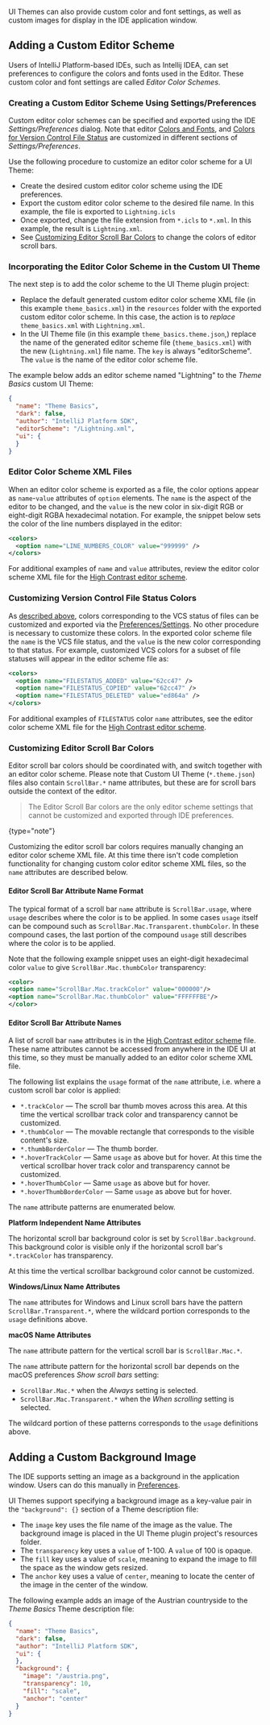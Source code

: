 [//]: # (title: UI Themes - Editor Schemes and Background Images)

<!-- Copyright 2000-2020 JetBrains s.r.o. and other contributors. Use of this source code is governed by the Apache 2.0 license that can be found in the LICENSE file. -->

UI Themes can also provide custom color and font settings, as well as custom images for display in the IDE application window.

## Adding a Custom Editor Scheme
Users of IntelliJ Platform-based IDEs, such as Intellij IDEA, can set preferences to configure the colors and fonts used in the Editor.
These custom color and font settings are called _Editor Color Schemes_.

### Creating a Custom Editor Scheme Using Settings/Preferences
Custom editor color schemes can be specified and exported using the IDE _Settings/Preferences_ dialog.
Note that editor [Colors and Fonts](https://www.jetbrains.com/help/idea/configuring-colors-and-fonts.html), and [Colors for Version Control File Status](https://www.jetbrains.com/help/idea/file-status-highlights.html) are customized in different sections of _Settings/Preferences_.

Use the following procedure to customize an editor color scheme for a UI Theme:
* Create the desired custom editor color scheme using the IDE preferences.
* Export the custom editor color scheme to the desired file name.
  In this example, the file is exported to `Lightning.icls`
* Once exported, change the file extension from `*.icls` to `*.xml`.
  In this example, the result is `Lightning.xml`.
* See [Customizing Editor Scroll Bar Colors](#customizing-editor-scroll-bar-colors) to change the colors of editor scroll bars.

### Incorporating the Editor Color Scheme in the Custom UI Theme
The next step is to add the color scheme to the UI Theme plugin project:
* Replace the default generated custom editor color scheme XML file (in this example `theme_basics.xml`) in the `resources` folder with the exported custom editor color scheme.
  In this case, the action is to _replace_ `theme_basics.xml` with `Lightning.xml`.
* In the UI Theme file (in this example `theme_basics.theme.json`,) replace the name of the generated editor scheme file (`theme_basics.xml`) with the new (`Lightning.xml`) file name.
  The `key` is always "editorScheme".
  The `value` is the name of the editor color scheme file.

The example below adds an editor scheme named "Lightning" to the _Theme Basics_ custom UI Theme:

```json
{
  "name": "Theme Basics",
  "dark": false,
  "author": "IntelliJ Platform SDK",
  "editorScheme": "/Lightning.xml",
  "ui": {
  }
}
```

### Editor Color Scheme XML Files
When an editor color scheme is exported as a file, the color options appear as `name`-`value` attributes of `option` elements.
The `name` is the aspect of the editor to be changed, and the `value` is the new color in six-digit RGB or eight-digit RGBA hexadecimal notation.
For example, the snippet below sets the color of the line numbers displayed in the editor:

```xml
<colors>
  <option name="LINE_NUMBERS_COLOR" value="999999" />
</colors>
```

For additional examples of `name` and `value` attributes, review the editor color scheme XML file for the [High Contrast editor scheme](upsource:///platform/platform-resources/src/themes/highContrastScheme.xml).

### Customizing Version Control File Status Colors
As [described above](#creating-a-custom-editor-scheme-using-settingspreferences), colors corresponding to the VCS status of files can be customized and exported via the [Preferences/Settings](https://www.jetbrains.com/help/idea/file-status-highlights.html).
No other procedure is necessary to customize these colors.
In the exported color scheme file the `name` is the VCS file status, and the `value` is the new color corresponding to that status.
For example, customized VCS colors for a subset of file statuses will appear in the editor scheme file as:

```xml
<colors>
  <option name="FILESTATUS_ADDED" value="62cc47" />
  <option name="FILESTATUS_COPIED" value="62cc47" />
  <option name="FILESTATUS_DELETED" value="ed864a" />
</colors>

```

For additional examples of `FILESTATUS` color `name` attributes, see the editor color scheme XML file for the [High Contrast editor scheme](upsource:///platform/platform-resources/src/themes/highContrastScheme.xml).

### Customizing Editor Scroll Bar Colors
Editor scroll bar colors should be coordinated with, and switch together with an editor color scheme.
Please note that Custom UI Theme (`*.theme.json`) files also contain `ScrollBar.*` name attributes, but these are for scroll bars outside the context of the editor.

 >  The Editor Scroll Bar colors are the only editor scheme settings that cannot be customized and exported through IDE preferences.
 >
 {type="note"}

Customizing the editor scroll bar colors requires manually changing an editor color scheme XML file.
At this time there isn't code completion functionality for changing custom color editor scheme XML files, so the `name` attributes are described below.

#### Editor Scroll Bar Attribute Name Format
The typical format of a scroll bar `name` attribute is `ScrollBar.usage`, where `usage` describes where the color is to be applied.
In some cases `usage` itself can be compound such as `ScrollBar.Mac.Transparent.thumbColor`.
In these compound cases, the last portion of the compound `usage` still describes where the color is to be applied.

Note that the following example snippet uses an eight-digit hexadecimal color `value` to give `ScrollBar.Mac.thumbColor` transparency:

```xml
<color>
<option name="ScrollBar.Mac.trackColor" value="000000"/>
<option name="ScrollBar.Mac.thumbColor" value="FFFFFFBE"/>
</color>
```

#### Editor Scroll Bar Attribute Names
A list of scroll bar `name` attributes is in the [High Contrast editor scheme](upsource:///platform/platform-resources/src/themes/highContrastScheme.xml) file.
These name attributes cannot be accessed from anywhere in the IDE UI at this time, so they must be manually added to an editor color scheme XML file.

The following list explains the `usage` format of the `name` attribute, i.e. where a custom scroll bar color is applied:
* `*.trackColor` — The scroll bar thumb moves across this area.
  At this time the vertical scrollbar track color and transparency cannot be customized.
* `*.thumbColor` — The movable rectangle that corresponds to the visible content's size.
* `*.thumbBorderColor` — The thumb border.
* `*.hoverTrackColor` — Same `usage` as above but for hover.
  At this time the vertical scrollbar hover track color and transparency cannot be customized.
* `*.hoverThumbColor` — Same `usage` as above but for hover.
* `*.hoverThumbBorderColor` — Same `usage` as above but for hover.

The `name` attribute patterns are enumerated below.

**Platform Independent Name Attributes**

The horizontal scroll bar background color is set by `ScrollBar.background`.
This background color is visible only if the horizontal scroll bar's `*.trackColor` has transparency.

At this time the vertical scrollbar background color cannot be customized.

**Windows/Linux Name Attributes**

The `name` attributes for Windows and Linux scroll bars have the pattern `ScrollBar.Transparent.*`, where the wildcard portion corresponds to the `usage` definitions above.

**macOS Name Attributes**

The `name` attribute pattern for the vertical scroll bar is `ScrollBar.Mac.*`.

The `name` attribute pattern for the horizontal scroll bar depends on the macOS preferences _Show scroll bars_ setting:
  * `ScrollBar.Mac.*` when the _Always_ setting is selected.
  * `ScrollBar.Mac.Transparent.*` when the _When scrolling_ setting is selected.

The wildcard portion of these patterns corresponds to the `usage` definitions above.

## Adding a Custom Background Image
The IDE supports setting an image as a background in the application window.
Users can do this manually in [Preferences](https://www.jetbrains.com/help/idea/setting-background-image.html).

UI Themes support specifying a background image as a key-value pair in the `"background": {}` section of a Theme description file:
* The `image` key uses the file name of the image as the value.
The background image is placed in the UI Theme plugin project's resources folder.
* The `transparency` key uses a `value` of 1-100.
A `value` of 100 is opaque.
* The `fill` key uses a value of `scale`, meaning to expand the image to fill the space as the window gets resized.
* The `anchor` key uses a value of `center`, meaning to locate the center of the image in the center of the window.

The following example adds an image of the Austrian countryside to the _Theme Basics_
Theme description file:

```json
{
  "name": "Theme Basics",
  "dark": false,
  "author": "IntelliJ Platform SDK",
  "ui": {
  },
  "background": {
    "image": "/austria.png",
    "transparency": 10,
    "fill": "scale",
    "anchor": "center"
  }
}
```